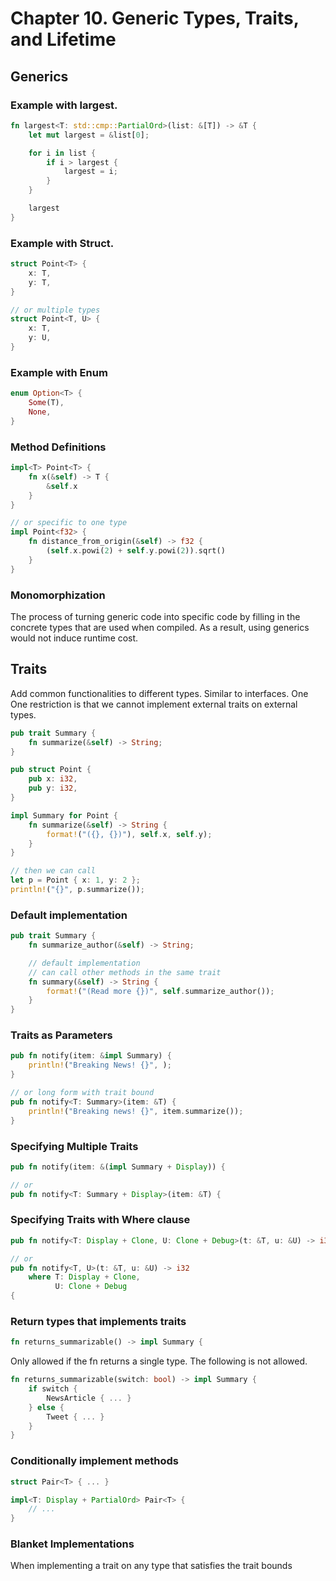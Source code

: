 # Chapter 10. Generic Types, Traits, and Lifetime

## Generics

### Example with largest.

```rust
fn largest<T: std::cmp::PartialOrd>(list: &[T]) -> &T {
    let mut largest = &list[0];

    for i in list {
        if i > largest {
            largest = i;
        }
    }

    largest
}
```

### Example with Struct.

```rust
struct Point<T> {
    x: T,
    y: T,
}

// or multiple types
struct Point<T, U> {
    x: T,
    y: U,
}
```

### Example with Enum

```rust
enum Option<T> {
    Some(T),
    None,
}
```

### Method Definitions

```rust
impl<T> Point<T> {
    fn x(&self) -> T {
        &self.x
    }
}

// or specific to one type
impl Point<f32> {
    fn distance_from_origin(&self) -> f32 {
        (self.x.powi(2) + self.y.powi(2)).sqrt()
    }
}
```

### Monomorphization

The process of turning generic code into specific code by filling in the concrete types that are used when compiled. As a result, using generics would not induce runtime cost.

## Traits

Add common functionalities to different types. Similar to interfaces. One One restriction is that we cannot implement external traits on external types.

```rust
pub trait Summary {
    fn summarize(&self) -> String;
}

pub struct Point {
    pub x: i32,
    pub y: i32,
}

impl Summary for Point {
    fn summarize(&self) -> String {
        format!("({}, {})"), self.x, self.y);
    }
}

// then we can call
let p = Point { x: 1, y: 2 };
println!("{}", p.summarize());
```

### Default implementation

```rust
pub trait Summary {
    fn summarize_author(&self) -> String;

    // default implementation
    // can call other methods in the same trait
    fn summary(&self) -> String {
        format!("(Read more {})", self.summarize_author());
    }
}
```
### Traits as Parameters

```rust
pub fn notify(item: &impl Summary) {
    println!("Breaking News! {}", );
}

// or long form with trait bound
pub fn notify<T: Summary>(item: &T) {
    println!("Breaking news! {}", item.summarize());
}
```

### Specifying Multiple Traits
```rust
pub fn notify(item: &(impl Summary + Display)) {

// or
pub fn notify<T: Summary + Display>(item: &T) {
```

### Specifying Traits with Where clause

```rust
pub fn notify<T: Display + Clone, U: Clone + Debug>(t: &T, u: &U) -> i32 {

// or
pub fn notify<T, U>(t: &T, u: &U) -> i32
    where T: Display + Clone,
          U: Clone + Debug
{
```

### Return types that implements traits

```rust
fn returns_summarizable() -> impl Summary {
```

Only allowed if the fn returns a single type. The following is not allowed.

```rust
fn returns_summarizable(switch: bool) -> impl Summary {
    if switch {
        NewsArticle { ... }
    } else {
        Tweet { ... }
    }
}
```

### Conditionally implement methods

```rust
struct Pair<T> { ... }

impl<T: Display + PartialOrd> Pair<T> {
    // ...
}
```

### Blanket Implementations

When implementing a trait on any type that satisfies the trait bounds